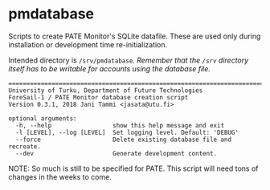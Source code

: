 # pmdatabase
Scripts to create PATE Monitor's SQLite datafile. These are used only during installation or development time re-initialization.

Intended directory is `/srv/pmdatabase`. *Remember that the `/srv` directory itself has to be writable for accounts using the database file.*

    =============================================================================
    University of Turku, Department of Future Technologies
    ForeSail-1 / PATE Monitor database creation script
    Version 0.3.1, 2018 Jani Tammi <jasata@utu.fi>
    
    optional arguments:
      -h, --help                 show this help message and exit
      -l [LEVEL], --log [LEVEL]  Set logging level. Default: 'DEBUG'
      --force                    Delete existing database file and recreate.
      --dev                      Generate development content.
 
 
 NOTE: So much is still to be specified for PATE. This script will need tons of changes in the weeks to come.
